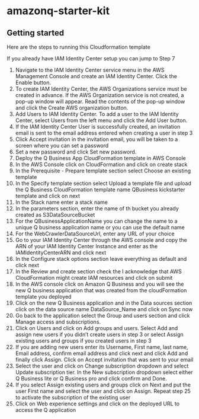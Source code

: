 # amazonq-starter-kit

## Getting started
Here are the steps to running this Cloudformation template

If you already have IAM Identity Center setup you can jump to Step 7

1. Navigate to the IAM Identity Center service menu in the AWS Management Console and create an IAM Identity Center. Click the Enable button.
2. To create IAM Identity Center, the AWS Organizations service must be created in advance. If the AWS Organization service is not created, a pop-up window will appear. Read the contents of the pop-up window and click the Create AWS organization button.
3. Add Users to IAM Identity Center. To add a user to the IAM Identity Center, select Users from the left menu and click the Add User button.
4. If the IAM Identity Center User is successfully created, an invitation email is sent to the email address entered when creating a user in step 3
5. Click Accept invitation in the invitation email, you will be taken to a screen where you can set a password
6. Set a new password and click Set new password.
7. Deploy the Q Business App CloudFormation template in AWS Console
8. In the AWS Console click on CloudFormation and click on create stack
9. In the Prerequisite - Prepare template section select Choose an existing template
10. In the Specify template section select Upload a template file and upload the Q Business CloudFormation template name QBusiness kickstarter template and click on next
11. In the Stack name enter a stack name
12. In the parameters section, enter the name of th bucket you already created as S3DataSourceBucket
13. For the QBusinessApplicationName you can change the name to a unique Q business application name or you can use the default name
14. For the WebCrawlerDataSourceUrl, enter any URL of your choice
15. Go to your IAM Identity Center through the AWS console and copy the ARN of your IAM Identity Center Instance and enter as the IAMIdentityCenterARN and click next
16. In the Configure stack options section leave everything as default and click next
17. In the Review and create section check the I acknowledge that AWS CloudFormation might create IAM resources and click on submit
18. In the AWS console click on Amazon Q Business and you will see the new Q business application that was created from the cloudFormation template you deployed
19. Click on the new Q Business application and in the Data sources section click on the data source name DataSource_Name and click on Sync now
20. Go back to the application select the Group and users section and click Manage access and subscriptions.
21. Click on Users and click on Add groups and users. Select Add and assign new users if you didn’t create users in step 3 or select Assign existing users and groups if you created users in step 3
22. If you are adding new users enter its Username, First name, last name, Email address, confirm email address and click next and click Add and finally click Assign. Click on Accept invitation that was sent to your email
23. Select the user and click on Change subscription dropdown and select Update subscription tier. In the New subscription dropdown select either Q Business lite or Q Business pro and click confirm and Done.
24. If you select Assign existing users and groups click on Next and put the user First name and select the user and click on Assign. Repeat step 25 to activate the subscription of the existing user
25. Click on Web experience settings and click on the deployed URL to access the Q application 


